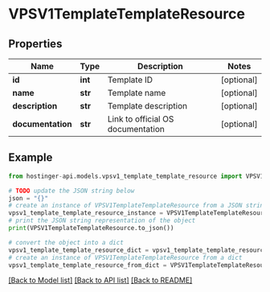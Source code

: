 # VPSV1TemplateTemplateResource


## Properties

Name | Type | Description | Notes
------------ | ------------- | ------------- | -------------
**id** | **int** | Template ID | [optional] 
**name** | **str** | Template name | [optional] 
**description** | **str** | Template description | [optional] 
**documentation** | **str** | Link to official OS documentation | [optional] 

## Example

```python
from hostinger-api.models.vpsv1_template_template_resource import VPSV1TemplateTemplateResource

# TODO update the JSON string below
json = "{}"
# create an instance of VPSV1TemplateTemplateResource from a JSON string
vpsv1_template_template_resource_instance = VPSV1TemplateTemplateResource.from_json(json)
# print the JSON string representation of the object
print(VPSV1TemplateTemplateResource.to_json())

# convert the object into a dict
vpsv1_template_template_resource_dict = vpsv1_template_template_resource_instance.to_dict()
# create an instance of VPSV1TemplateTemplateResource from a dict
vpsv1_template_template_resource_from_dict = VPSV1TemplateTemplateResource.from_dict(vpsv1_template_template_resource_dict)
```
[[Back to Model list]](../README.md#documentation-for-models) [[Back to API list]](../README.md#documentation-for-api-endpoints) [[Back to README]](../README.md)


